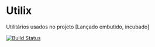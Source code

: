 Utilix
======

Utilitários usados no projeto [Lançado embutido, incubado]

[![Build Status](https://ci-jrimum.rhcloud.com/buildStatus/icon?job=Utilix)](https://ci-jrimum.rhcloud.com/job/Utilix)
